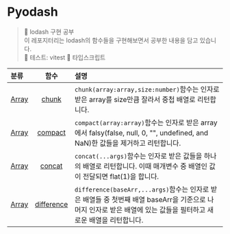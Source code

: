 # Pyodash

> 👟 lodash 구현 공부<br/>
> 이 레포지터리는 lodash의 함수들을 구현해보면서 공부한 내용을 담고 있습니다.<br/>
> 🧪 테스트: vitest
> 🐥 타입스크립트

| 분류                                                        |                                    함수                                     | 설명                                                                                                                                                              |
| :---------------------------------------------------------- | :-------------------------------------------------------------------------: | :---------------------------------------------------------------------------------------------------------------------------------------------------------------- |
| [Array](https://github.com/Pyotato/Pyodash/tree/main/Array) |      [chunk](https://github.com/Pyotato/Pyodash/tree/main/Array/chunk)      | `chunk(array:array,size:number)`함수는 인자로 받은 array를 size만큼 잘라서 중첩 배열로 리턴합니다.                                                                |
| [Array](https://github.com/Pyotato/Pyodash/tree/main/Array) |    [compact](https://github.com/Pyotato/Pyodash/tree/main/Array/compact)    | `compact(array:array)`함수는 인자로 받은 array에서 falsy(false, null, 0, "", undefined, and NaN)한 값들을 제거하고 리턴합니다.                                    |
| [Array](https://github.com/Pyotato/Pyodash/tree/main/Array) |     [concat](https://github.com/Pyotato/Pyodash/tree/main/Array/concat)     | `concat(...args)`함수는 인자로 받은 값들을 하나의 배열로 리턴합니다. 이때 매개변수 중 배열인 값이 전달되면 flat(1)을 합니다.                                      |
| [Array](https://github.com/Pyotato/Pyodash/tree/main/Array) | [difference](https://github.com/Pyotato/Pyodash/tree/main/Array/difference) | `difference(baseArr,...args)`함수는 인자로 받은 배열들 중 첫번째 배열 baseArr을 기준으로 나머지 인자로 받은 배열에 있는 값들을 필터하고 새로운 배열을 리턴합니다. |
